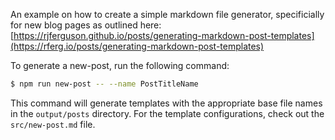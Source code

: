 An example on how to create a simple markdown file generator, specificially for new blog pages as outlined here: [https://rjferguson.github.io/posts/generating-markdown-post-templates](https://rferg.io/posts/generating-markdown-post-templates)

To generate a new-post, run the following command:

```bash
$ npm run new-post -- --name PostTitleName
```

This command will generate templates with the appropriate base file names in the `output/posts` directory. For the template configurations, check out the `src/new-post.md` file.
